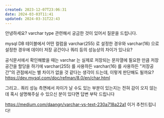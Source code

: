 ```yaml
---
created: 2023-12-07T23:06:31
date: 2024-03-03T11:41
updated: 2024-03-31T22:43
---
```

안녕하세요? varchar type 관련해서 궁금한 것이 있어서 질문을 드립니다.

mysql DB 테이블에서 어떤 컬럼을 varchar(255) 로 설정한 경우와 varchar(16) 으로 설정한 경우에 데이터 저장 공간이나 쿼리 등의 성능상의 차이가 있나요?

공식문서에서 확인해봤을 때는 varchar 는 실제로 저장되는 문자열에 필요한 만큼 저장공간을 할당을 하기에 varchar(255) 를 사용하든 varchar(16) 를 사용하든 "저장공간"의 관점에서는 별 차이가 없을 것 같다는 생각이 드는데, 이렇게 판단해도 될까요?
https://dev.mysql.com/doc/refman/8.0/en/char.html

그리고.. 쿼리 성능 측면에서 차이가 날 수도 있는 부분이 있는지는 전혀 감이 오지 않는데 혹시 설명해주실 수 있으신 분이 있다면 답변 부탁 드립니다

 https://medium.com/daangn/varchar-vs-text-230a718a22a1 이거 추천드립니다!